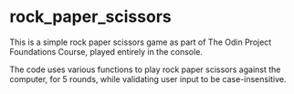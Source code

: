 # rock_paper_scissors

This is a simple rock paper scissors game as part of The Odin Project Foundations Course, played entirely in the console.

The code uses various functions to play rock paper scissors against the computer, for 5 rounds, while validating user input to be case-insensitive.